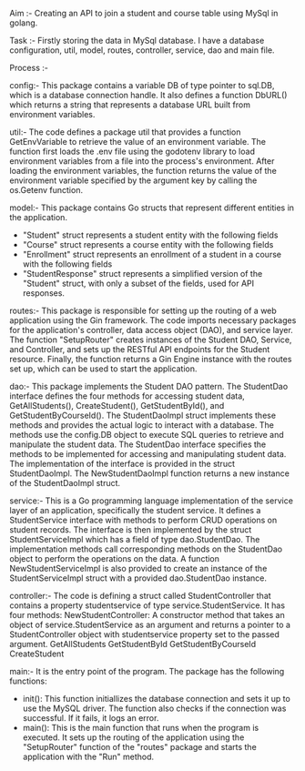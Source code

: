 Aim :- Creating an API to join a student and course table using MySql in golang.

Task :- Firstly storing the data in MySql database. I have a database configuration, util, model, routes, controller, service, dao and main file.

Process :-

config:- This package contains a variable DB of type pointer to sql.DB, which is a database connection handle. 
It also defines a function DbURL() which returns a string that represents a database URL built from environment variables.

util:- The code defines a package util that provides a function GetEnvVariable to retrieve the value of an environment variable.
The function first loads the .env file using the godotenv library to load environment variables from a file into the process's environment.
After loading the environment variables, the function returns the value of the environment variable specified by the argument key by calling the os.Getenv function.

model:- This package contains Go structs that represent different entities in the application.
* "Student" struct represents a student entity with the following fields
* "Course" struct represents a course entity with the following fields
* "Enrollment" struct represents an enrollment of a student in a course with the following fields
* "StudentResponse" struct represents a simplified version of the "Student" struct, with only a subset of the fields, used for API responses.

routes:- This package is responsible for setting up the routing of a web application using the Gin framework.
The code imports necessary packages for the application's controller, data access object (DAO), and service layer.
The function "SetupRouter" creates instances of the Student DAO, Service, and Controller, and sets up the RESTful API endpoints for the Student resource.
Finally, the function returns a Gin Engine instance with the routes set up, which can be used to start the application.

dao:- This package implements the Student DAO pattern. The StudentDao interface defines the four methods for accessing student data, GetAllStudents(), CreateStudent(), GetStudentById(), and GetStudentByCourseId(). 
The StudentDaoImpl struct implements these methods and provides the actual logic to interact with a database. The methods use the config.DB object to execute SQL queries to retrieve and manipulate the student data.
The StudentDao interface specifies the methods to be implemented for accessing and manipulating student data. The implementation of the interface is provided in the struct StudentDaoImpl.
The NewStudentDaoImpl function returns a new instance of the StudentDaoImpl struct.

service:- This is a Go programming language implementation of the service layer of an application, specifically the student service. 
It defines a StudentService interface with methods to perform CRUD operations on student records. The interface is then implemented by the struct StudentServiceImpl which has a field of type dao.StudentDao. 
The implementation methods call corresponding methods on the StudentDao object to perform the operations on the data. 
A function NewStudentServiceImpl is also provided to create an instance of the StudentServiceImpl struct with a provided dao.StudentDao instance.

controller:- The code is defining a struct called StudentController that contains a property studentservice of type service.StudentService. It has four methods:
NewStudentController: A constructor method that takes an object of service.StudentService as an argument and returns a pointer to a StudentController object with studentservice property set to the passed argument.
GetAllStudents
GetStudentById
GetStudentByCourseId
CreateStudent

main:- It is the entry point of the program. The package has the following functions:
* init(): This function initiallizes the database connection and sets it up to use the MySQL driver. The function also checks if the connection was successful. If it fails, it logs an error.
* main(): This is the main function that runs when the program is executed. It sets up the routing of the application using the "SetupRouter" function of the "routes" package and starts the application with the "Run" method.
